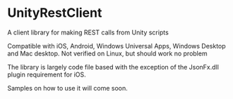 # UnityRestClient
A client library for making REST calls from Unity scripts

Compatible with iOS, Android, Windows Universal Apps, Windows Desktop and Mac desktop. Not verified on Linux, but should work no problem

The library is largely code file based with the exception of the JsonFx.dll plugin requirement for iOS. 

Samples on how to use it will come soon. 
